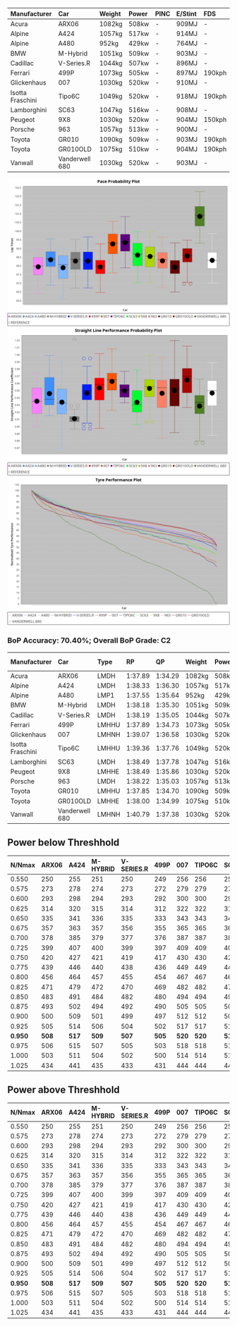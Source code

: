 | Manufacturer     | Car            | Weight | Power | PINC    | E/Stint | FDS     |
|:-|:-|:-|:-|:-|:-|:-|
| Acura            | ARX06          | 1082kg | 508kw |    -    | 909MJ   |    -    |
| Alpine           | A424           | 1057kg | 517kw |    -    | 914MJ   |    -    |
| Alpine           | A480           | 952kg  | 429kw |    -    | 764MJ   |    -    |
| BMW              | M-Hybrid       | 1051kg | 509kw |    -    | 903MJ   |    -    |
| Cadillac         | V-Series.R     | 1044kg | 507kw |    -    | 896MJ   |    -    |
| Ferrari          | 499P           | 1073kg | 505kw |    -    | 897MJ   | 190kph  |
| Glickenhaus      | 007            | 1030kg | 520kw |    -    | 910MJ   |    -    |
| Isotta Fraschini | Tipo6C         | 1049kg | 520kw |    -    | 918MJ   | 190kph  |
| Lamborghini      | SC63           | 1047kg | 516kw |    -    | 908MJ   |    -    |
| Peugeot          | 9X8            | 1030kg | 520kw |    -    | 904MJ   | 150kph  |
| Porsche          | 963            | 1057kg | 513kw |    -    | 900MJ   |    -    |
| Toyota           | GR010          | 1090kg | 509kw |    -    | 903MJ   | 190kph  |
| Toyota           | GR010OLD       | 1075kg | 510kw |    -    | 904MJ   | 190kph  |
| Vanwall          | Vanderwell 680 | 1030kg | 520kw |    -    | 903MJ   |    -    |

![PACECHART](./IMG/ACOMETHOD.png)
![STRAIGHTLINEPERFORMANCECHART](./IMG/ACOMETHOD_sp.png)
![TYREPERFORMANCECHART](./IMG/ACOMETHOD_tw.png)

### BoP Accuracy: 70.40%; Overall BoP Grade: C2
| Manufacturer     | Car            | Type  | RP      | QP      | Weight | Power¹ | Threshhold | PINC    | Power² | E/Stint | AVG Vmax  | FDS     | RDLC | L/Stint | BOP-Grade | Model Accuracy | Model Points | Match%  |
|:-|:-|:-|:-|:-|:-|:-|:-|:-|:-|:-|:-|:-|:-|:-|:-|:-|:-|:-|
| Acura            | ARX06          | LMDH  | 1:37.89 | 1:34.29 | 1082kg | 508kw  | 210.0kph   |    -    | 508kw  |  909MJ  | 298.19kph |    -    | 0.98 | 29      | -D2       | 100.00%        | 995          | 63.41%  |
| Alpine           | A424           | LMDH  | 1:38.33 | 1:36.30 | 1057kg | 517kw  | 210.0kph   |    -    | 517kw  |  914MJ  | 302.12kph |    -    | 1.01 | 29      | +C2       | 100.00%        | 642          | 72.84%  |
| Alpine           | A480           | LMP1  | 1:37.55 | 1:35.64 |  952kg | 429kw  | 210.0kph   |    -    | 429kw  |  764MJ  | 297.58kph |    -    | 0.98 | 27      | -C2       | 60.26%         | 849          | 72.30%  |
| BMW              | M-Hybrid       | LMDH  | 1:38.18 | 1:35.30 | 1051kg | 509kw  | 210.0kph   |    -    | 509kw  |  903MJ  | 297.04kph |    -    | 1.02 | 29      | -B2       | 100.00%        | 1714         | 84.68%  |
| Cadillac         | V-Series.R     | LMDH  | 1:38.19 | 1:35.05 | 1044kg | 507kw  | 210.0kph   |    -    | 507kw  |  896MJ  | 301.36kph |    -    | 1.02 | 29      | -B1       | 98.95%         | 2271         | 89.09%  |
| Ferrari          | 499P           | LMHHU | 1:37.89 | 1:34.73 | 1073kg | 505kw  | 210.0kph   |    -    | 505kw  |  897MJ  | 301.27kph | 190kph  | 1.02 | 29      | -C2       | 99.93%         | 2718         | 70.88%  |
| Glickenhaus      | 007            | LMHNH | 1:39.07 | 1:36.58 | 1030kg | 520kw  | 210.0kph   |    -    | 520kw  |  910MJ  | 306.60kph |    -    | 0.96 | 29      | +C1       | 96.34%         | 1634         | 79.89%  |
| Isotta Fraschini | Tipo6C         | LMHHU | 1:39.36 | 1:37.76 | 1049kg | 520kw  | 210.0kph   |    -    | 520kw  |  918MJ  | 303.49kph | 190kph  | 1.06 | 29      | +Ω1       | 92.36%         | 133          | 28.04%  |
| Lamborghini      | SC63           | LMDH  | 1:38.49 | 1:37.78 | 1047kg | 516kw  | 210.0kph   |    -    | 516kw  |  908MJ  | 300.58kph |    -    | 1.04 | 29      | ~A1       | 96.54%         | 418          | 100.00% |
| Peugeot          | 9X8            | LMHHE | 1:38.49 | 1:35.86 | 1030kg | 520kw  | 210.0kph   |    -    | 520kw  |  904MJ  | 304.20kph | 150kph  | 1.04 | 29      | ~A1       | 88.68%         | 2617         | 100.00% |
| Porsche          | 963            | LMDH  | 1:38.22 | 1:35.03 | 1057kg | 513kw  | 210.0kph   |    -    | 513kw  |  900MJ  | 301.76kph |    -    | 1.01 | 29      | -B1       | 99.98%         | 6168         | 89.06%  |
| Toyota           | GR010          | LMHHU | 1:37.85 | 1:34.70 | 1090kg | 509kw  | 210.0kph   |    -    | 509kw  |  903MJ  | 300.28kph | 190kph  | 1.00 | 29      | -C2       | 98.53%         | 3557         | 71.75%  |
| Toyota           | GR010OLD       | LMHHE | 1:38.00 | 1:34.99 | 1075kg | 510kw  | 210.0kph   |    -    | 510kw  |  904MJ  | 303.46kph | 190kph  | 1.01 | 29      | -B2       | 92.01%         | 1427         | 82.36%  |
| Vanwall          | Vanderwell 680 | LMHNH | 1:40.79 | 1:37.38 | 1030kg | 520kw  | 210.0kph   |    -    | 520kw  |  903MJ  | 300.32kph |    -    | 1.01 | 29      | +Ω2       | 94.62%         | 633          | -18.65% |

## Power below Threshhold
| N/Nmax    | ARX06   | A424    | M-HYBRID | V-SERIES.R | 499P    | 007     | TIPO6C  | SC63    | 9X8     | 963     | GR010   | GR010OLD | VANDERWELL 680 | ​     | RPM      | A480    |
|:-|:-|:-|:-|:-|:-|:-|:-|:-|:-|:-|:-|:-|:-|:-|:-|:-|
|  0.550    |  250    |  255    |  251     |  250       |  249    |  256    |  256    |  254    |  256    |  253    |  251    |  251     |  256           |  ​    |   --     |   -     |
|  0.575    |  273    |  278    |  274     |  273       |  272    |  279    |  279    |  277    |  279    |  276    |  274    |  274     |  279           |  ​    |   --     |   -     |
|  0.600    |  293    |  298    |  294     |  293       |  292    |  300    |  300    |  298    |  300    |  296    |  294    |  295     |  300           |  ​    |   --     |   -     |
|  0.625    |  314    |  320    |  315     |  314       |  312    |  322    |  322    |  319    |  322    |  317    |  315    |  316     |  322           |  ​    |   --     |   -     |
|  0.650    |  335    |  341    |  336     |  335       |  333    |  343    |  343    |  340    |  343    |  338    |  336    |  337     |  343           |  ​    |   --     |   -     |
|  0.675    |  357    |  363    |  357     |  356       |  355    |  365    |  365    |  362    |  365    |  360    |  357    |  358     |  365           |  ​    |   --     |   -     |
|  0.700    |  378    |  385    |  379     |  377       |  376    |  387    |  387    |  384    |  387    |  382    |  379    |  380     |  387           |  ​    |   --     |   -     |
|  0.725    |  399    |  407    |  400     |  399       |  397    |  409    |  409    |  406    |  409    |  403    |  400    |  401     |  409           |  ​    |   --     |   -     |
|  0.750    |  420    |  427    |  421     |  419       |  417    |  430    |  430    |  427    |  430    |  424    |  421    |  422     |  430           |  ​    |   --     |   -     |
|  0.775    |  439    |  446    |  440     |  438       |  436    |  449    |  449    |  446    |  449    |  443    |  440    |  441     |  449           |  ​    |  5000    |  252    |
|  0.800    |  456    |  464    |  457     |  455       |  454    |  467    |  467    |  463    |  467    |  461    |  457    |  458     |  467           |  ​    |  5500    |  297    |
|  0.825    |  471    |  479    |  472     |  470       |  469    |  482    |  482    |  478    |  482    |  476    |  472    |  473     |  482           |  ​    |  6000    |  332    |
|  0.850    |  483    |  491    |  484     |  482       |  480    |  494    |  494    |  490    |  494    |  487    |  484    |  485     |  494           |  ​    |  6500    |  375    |
|  0.875    |  493    |  502    |  494     |  492       |  490    |  505    |  505    |  501    |  505    |  498    |  494    |  495     |  505           |  ​    |  7000    |  419    |
|  0.900    |  500    |  509    |  501     |  499       |  497    |  512    |  512    |  508    |  512    |  505    |  501    |  502     |  512           |  ​    |  7500    |  430    |
|  0.925    |  505    |  514    |  506     |  504       |  502    |  517    |  517    |  513    |  517    |  510    |  506    |  507     |  517           |  ​    |  8000    |  426    |
| **0.950** | **508** | **517** | **509**  | **507**    | **505** | **520** | **520** | **516** | **520** | **513** | **509** | **510**  | **520**        | **​** | **8500** | **429** |
|  0.975    |  506    |  515    |  507     |  505       |  503    |  518    |  518    |  514    |  518    |  511    |  507    |  508     |  518           |  ​    |  9000    |  214    |
|  1.000    |  503    |  511    |  504     |  502       |  500    |  514    |  514    |  510    |  514    |  507    |  504    |  505     |  514           |  ​    |   --     |   -     |
|  1.025    |  434    |  441    |  435     |  433       |  431    |  444    |  444    |  441    |  444    |  438    |  435    |  436     |  444           |  ​    |   --     |   -     |

## Power above Threshhold
| N/Nmax    | ARX06   | A424    | M-HYBRID | V-SERIES.R | 499P    | 007     | TIPO6C  | SC63    | 9X8     | 963     | GR010   | GR010OLD | VANDERWELL 680 | ​     | RPM      | A480    |
|:-|:-|:-|:-|:-|:-|:-|:-|:-|:-|:-|:-|:-|:-|:-|:-|:-|
|  0.550    |  250    |  255    |  251     |  250       |  249    |  256    |  256    |  254    |  256    |  253    |  251    |  251     |  256           |  ​    |   --     |   -     |
|  0.575    |  273    |  278    |  274     |  273       |  272    |  279    |  279    |  277    |  279    |  276    |  274    |  274     |  279           |  ​    |   --     |   -     |
|  0.600    |  293    |  298    |  294     |  293       |  292    |  300    |  300    |  298    |  300    |  296    |  294    |  295     |  300           |  ​    |   --     |   -     |
|  0.625    |  314    |  320    |  315     |  314       |  312    |  322    |  322    |  319    |  322    |  317    |  315    |  316     |  322           |  ​    |   --     |   -     |
|  0.650    |  335    |  341    |  336     |  335       |  333    |  343    |  343    |  340    |  343    |  338    |  336    |  337     |  343           |  ​    |   --     |   -     |
|  0.675    |  357    |  363    |  357     |  356       |  355    |  365    |  365    |  362    |  365    |  360    |  357    |  358     |  365           |  ​    |   --     |   -     |
|  0.700    |  378    |  385    |  379     |  377       |  376    |  387    |  387    |  384    |  387    |  382    |  379    |  380     |  387           |  ​    |   --     |   -     |
|  0.725    |  399    |  407    |  400     |  399       |  397    |  409    |  409    |  406    |  409    |  403    |  400    |  401     |  409           |  ​    |   --     |   -     |
|  0.750    |  420    |  427    |  421     |  419       |  417    |  430    |  430    |  427    |  430    |  424    |  421    |  422     |  430           |  ​    |   --     |   -     |
|  0.775    |  439    |  446    |  440     |  438       |  436    |  449    |  449    |  446    |  449    |  443    |  440    |  441     |  449           |  ​    |  5000    |  252    |
|  0.800    |  456    |  464    |  457     |  455       |  454    |  467    |  467    |  463    |  467    |  461    |  457    |  458     |  467           |  ​    |  5500    |  297    |
|  0.825    |  471    |  479    |  472     |  470       |  469    |  482    |  482    |  478    |  482    |  476    |  472    |  473     |  482           |  ​    |  6000    |  332    |
|  0.850    |  483    |  491    |  484     |  482       |  480    |  494    |  494    |  490    |  494    |  487    |  484    |  485     |  494           |  ​    |  6500    |  375    |
|  0.875    |  493    |  502    |  494     |  492       |  490    |  505    |  505    |  501    |  505    |  498    |  494    |  495     |  505           |  ​    |  7000    |  419    |
|  0.900    |  500    |  509    |  501     |  499       |  497    |  512    |  512    |  508    |  512    |  505    |  501    |  502     |  512           |  ​    |  7500    |  430    |
|  0.925    |  505    |  514    |  506     |  504       |  502    |  517    |  517    |  513    |  517    |  510    |  506    |  507     |  517           |  ​    |  8000    |  426    |
| **0.950** | **508** | **517** | **509**  | **507**    | **505** | **520** | **520** | **516** | **520** | **513** | **509** | **510**  | **520**        | **​** | **8500** | **429** |
|  0.975    |  506    |  515    |  507     |  505       |  503    |  518    |  518    |  514    |  518    |  511    |  507    |  508     |  518           |  ​    |  9000    |  214    |
|  1.000    |  503    |  511    |  504     |  502       |  500    |  514    |  514    |  510    |  514    |  507    |  504    |  505     |  514           |  ​    |   --     |   -     |
|  1.025    |  434    |  441    |  435     |  433       |  431    |  444    |  444    |  441    |  444    |  438    |  435    |  436     |  444           |  ​    |   --     |   -     |
